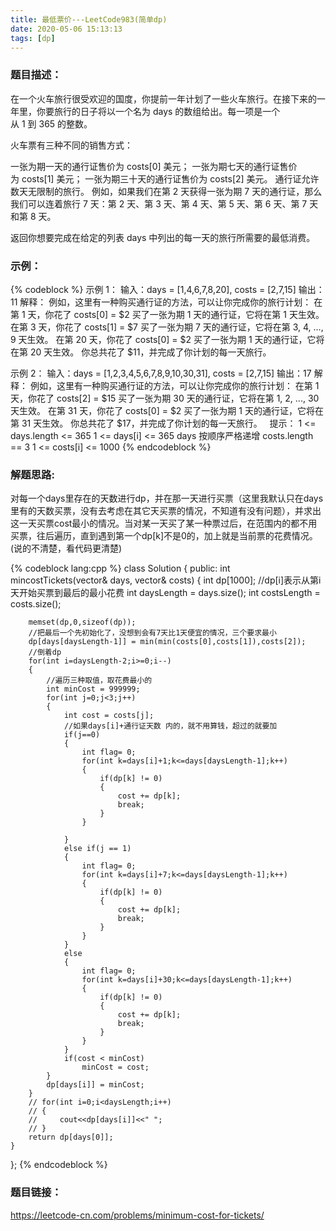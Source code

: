 ```yaml
---
title: 最低票价---LeetCode983(简单dp)
date: 2020-05-06 15:13:13
tags: [dp]
---
```

### 题目描述：  
在一个火车旅行很受欢迎的国度，你提前一年计划了一些火车旅行。在接下来的一年里，你要旅行的日子将以一个名为 days 的数组给出。每一项是一个从 1 到 365 的整数。

火车票有三种不同的销售方式：

一张为期一天的通行证售价为 costs[0] 美元；
一张为期七天的通行证售价为 costs[1] 美元；
一张为期三十天的通行证售价为 costs[2] 美元。
通行证允许数天无限制的旅行。 例如，如果我们在第 2 天获得一张为期 7 天的通行证，那么我们可以连着旅行 7 天：第 2 天、第 3 天、第 4 天、第 5 天、第 6 天、第 7 天和第 8 天。

返回你想要完成在给定的列表 days 中列出的每一天的旅行所需要的最低消费。

### 示例：   
{% codeblock %}
示例 1：
输入：days = [1,4,6,7,8,20], costs = [2,7,15]
输出：11
解释： 
例如，这里有一种购买通行证的方法，可以让你完成你的旅行计划：
在第 1 天，你花了 costs[0] = $2 买了一张为期 1 天的通行证，它将在第 1 天生效。
在第 3 天，你花了 costs[1] = $7 买了一张为期 7 天的通行证，它将在第 3, 4, ..., 9 天生效。
在第 20 天，你花了 costs[0] = $2 买了一张为期 1 天的通行证，它将在第 20 天生效。
你总共花了 $11，并完成了你计划的每一天旅行。

示例 2：
输入：days = [1,2,3,4,5,6,7,8,9,10,30,31], costs = [2,7,15]
输出：17
解释：
例如，这里有一种购买通行证的方法，可以让你完成你的旅行计划： 
在第 1 天，你花了 costs[2] = $15 买了一张为期 30 天的通行证，它将在第 1, 2, ..., 30 天生效。
在第 31 天，你花了 costs[0] = $2 买了一张为期 1 天的通行证，它将在第 31 天生效。 
你总共花了 $17，并完成了你计划的每一天旅行。
 
提示：
1 <= days.length <= 365
1 <= days[i] <= 365
days 按顺序严格递增
costs.length == 3
1 <= costs[i] <= 1000
{% endcodeblock %}

<!--more-->
### 解题思路:  
对每一个days里存在的天数进行dp，并在那一天进行买票（这里我默认只在days里有的天数买票，没有去考虑在其它天买票的情况，不知道有没有问题），并求出这一天买票cost最小的情况。当对某一天买了某一种票过后，在范围内的都不用买票，往后遍历，直到遇到第一个dp[k]不是0的，加上就是当前票的花费情况。(说的不清楚，看代码更清楚)

{% codeblock lang:cpp %}
class Solution {
public:
    int mincostTickets(vector<int>& days, vector<int>& costs) {
        int dp[1000]; //dp[i]表示从第i天开始买票到最后的最小花费
        int daysLength = days.size();
        int costsLength = costs.size();

        memset(dp,0,sizeof(dp));
        //把最后一个先初始化了，没想到会有7天比1天便宜的情况，三个要求最小
        dp[days[daysLength-1]] = min(min(costs[0],costs[1]),costs[2]);
        //倒着dp
        for(int i=daysLength-2;i>=0;i--)
        {
            //遍历三种取值，取花费最小的
            int minCost = 999999;
            for(int j=0;j<3;j++)
            {
                int cost = costs[j];
                //如果days[i]+通行证天数 内的，就不用算钱，超过的就要加
                if(j==0)
                {
                    int flag= 0;
                    for(int k=days[i]+1;k<=days[daysLength-1];k++)
                    {
                        if(dp[k] != 0)
                        {
                            cost += dp[k];
                            break;
                        }
                    }
                        
                }
                else if(j == 1)
                {
                    int flag= 0;
                    for(int k=days[i]+7;k<=days[daysLength-1];k++)
                    {
                        if(dp[k] != 0)
                        {
                            cost += dp[k];
                            break;
                        }
                    }
                }
                else
                {
                    int flag= 0;
                    for(int k=days[i]+30;k<=days[daysLength-1];k++)
                    {
                        if(dp[k] != 0)
                        {
                            cost += dp[k];
                            break;
                        }
                    }
                }
                if(cost < minCost)
                    minCost = cost;
            }
            dp[days[i]] = minCost;
        }
        // for(int i=0;i<daysLength;i++)
        // {
        //     cout<<dp[days[i]]<<" ";
        // }
        return dp[days[0]];
    }
};
{% endcodeblock %}

### 题目链接：  
https://leetcode-cn.com/problems/minimum-cost-for-tickets/